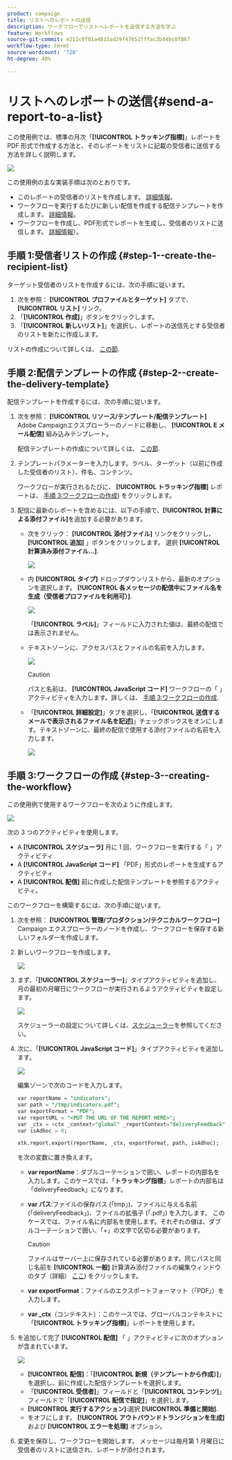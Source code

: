 ```yaml
---
product: campaign
title: リストへのレポートの送信
description: ワークフローでリストへレポートを送信する方法を学ぶ
feature: Workflows
source-git-commit: e211c0f01a4813ad29f47652fffac2b44bc0f867
workflow-type: tm+mt
source-wordcount: '728'
ht-degree: 40%

---
```



# リストへのレポートの送信{#send-a-report-to-a-list}

この使用例では、標準の月次「**[!UICONTROL トラッキング指標]**」レポートを PDF 形式で作成する方法と、そのレポートをリストに記載の受信者に送信する方法を詳しく説明します。

![](assets/use_case_report_intro.png)

この使用例の主な実装手順は次のとおりです。

* このレポートの受信者のリストを作成します。 [詳細情報](#step-1--create-the-recipient-list)。
* ワークフローを実行するたびに新しい配信を作成する配信テンプレートを作成します。 [詳細情報](#step-2--create-the-delivery-template)。
* ワークフローを作成し、PDF形式でレポートを生成し、受信者のリストに送信します。 [詳細情報](#step-3--create-the-workflow)）。

## 手順 1:受信者リストの作成 {#step-1--create-the-recipient-list}

ターゲット受信者のリストを作成するには、次の手順に従います。

1. 次を参照： **[!UICONTROL プロファイルとターゲット]** タブで、 **[!UICONTROL リスト]** リンク。
1. 「**[!UICONTROL 作成]**」ボタンをクリックします。
1. 「**[!UICONTROL 新しいリスト]**」を選択し、レポートの送信先とする受信者のリストを新たに作成します。

リストの作成について詳しくは、 [この節](../../v8/audiences/create-audiences.md).

## 手順 2:配信テンプレートの作成 {#step-2--create-the-delivery-template}

配信テンプレートを作成するには、次の手順に従います。

1. 次を参照： **[!UICONTROL リソース/テンプレート/配信テンプレート]** Adobe Campaignエクスプローラーのノードに移動し、 **[!UICONTROL E メール配信]** 組み込みテンプレート。

   配信テンプレートの作成について詳しくは、 [この節](../../v8/send/create-templates.md).

1. テンプレートパラメーターを入力します。ラベル、ターゲット（以前に作成した受信者のリスト）、件名、コンテンツ。

   ワークフローが実行されるたびに、 **[!UICONTROL トラッキング指標]** レポートは、 [手順 3:ワークフローの作成](#step-3--creating-the-workflow)) をクリックします。

1. 配信に最新のレポートを含めるには、以下の手順で、**[!UICONTROL 計算による添付ファイル]**&#x200B;を追加する必要があります。

   * 次をクリック： **[!UICONTROL 添付ファイル]** リンクをクリックし、 **[!UICONTROL 追加]** 」ボタンをクリックします。 選択 **[!UICONTROL 計算済み添付ファイル…]**.

      ![](assets/use_case_report_4.png)

   * 内 **[!UICONTROL タイプ]** ドロップダウンリストから、最新のオプションを選択します。 **[!UICONTROL 各メッセージの配信中にファイル名を生成（受信者プロファイルを利用可）]**.

      ![](assets/use_case_report_5.png)

      「**[!UICONTROL ラベル]**」フィールドに入力された値は、最終の配信では表示されません。

   * テキストゾーンに、アクセスパスとファイルの名前を入力します。

      ![](assets/use_case_report_6.png)

      >[!CAUTION]
      >
      >パスと名前は、 **[!UICONTROL JavaScript コード]** ワークフローの「 」アクティビティを入力します。詳しくは、 [手順 3:ワークフローの作成](#step-3--creating-the-workflow).

   * 「**[!UICONTROL 詳細設定]**」タブを選択し、「**[!UICONTROL 送信するメールで表示されるファイル名を記述]**」チェックボックスをオンにします。テキストゾーンに、最終の配信で使用する添付ファイルの名前を入力します。

      ![](assets/use_case_report_6bis.png)

## 手順 3:ワークフローの作成 {#step-3--creating-the-workflow}

この使用例で使用するワークフローを次のように作成します。

![](assets/use_case_report_8.png)

次の 3 つのアクティビティを使用します。

* A **[!UICONTROL スケジューラ]** 月に 1 回、ワークフローを実行する「 」アクティビティ
* A **[!UICONTROL JavaScript コード]** 「PDF」形式のレポートを生成するアクティビティ
* A **[!UICONTROL 配信]** 前に作成した配信テンプレートを参照するアクティビティ。

このワークフローを構築するには、次の手順に従います。

1. 次を参照： **[!UICONTROL 管理/プロダクション/テクニカルワークフロー]** Campaign エクスプローラーのノードを作成し、ワークフローを保存する新しいフォルダーを作成します。
1. 新しいワークフローを作成します。

   ![](assets/use_case_report_7.png)

1. まず、「**[!UICONTROL スケジューラー]**」タイプアクティビティを追加し、月の最初の月曜日にワークフローが実行されるようアクティビティを設定します。

   ![](assets/use_case_report_9.png)

   スケジューラーの設定について詳しくは、[スケジューラー](scheduler.md)を参照してください。

1. 次に、「**[!UICONTROL JavaScript コード]**」タイプアクティビティを追加します。

   ![](assets/use_case_report_10.png)

   編集ゾーンで次のコードを入力します。

   ```sql
   var reportName = "indicators";
   var path = "/tmp/indicators.pdf";
   var exportFormat = "PDF";
   var reportURL = "<PUT THE URL OF THE REPORT HERE>";
   var _ctx = <ctx _context="global" _reportContext="deliveryFeedback" />
   var isAdhoc = 0;
   
   xtk.report.export(reportName, _ctx, exportFormat, path, isAdhoc);
   ```


   を次の変数に置き換えます。

   * **var reportName**：ダブルコーテーションで囲い、レポートの内部名を入力します。このケースでは、「**トラッキング指標**」レポートの内部名は「deliveryFeedback」になります。
   * **var パス**:ファイルの保存パス (「tmp」)、ファイルに与える名前 (「deliveryFeedback」)、ファイルの拡張子 (「.pdf」) を入力します。 このケースでは、ファイル名に内部名を使用します。それぞれの値は、ダブルコーテーションで囲い、「+」の文字で区切る必要があります。

      >[!CAUTION]
      >
      >ファイルはサーバー上に保存されている必要があります。同じパスと同じ名前を **[!UICONTROL 一般]** 計算済み添付ファイルの編集ウィンドウのタブ（詳細） [ここ](#step-2--create-the-delivery-template)) をクリックします。

   * **var exportFormat**：ファイルのエクスポートフォーマット（「PDF」）を入力します。
   * **var _ctx**（コンテキスト）：このケースでは、グローバルコンテキストに「**[!UICONTROL トラッキング指標]**」レポートを使用します。

1. を追加して完了 **[!UICONTROL 配信]** 「 」アクティビティに次のオプションが含まれています。

   ![](assets/use_case_report_11.png)

   * **[!UICONTROL 配信]**：「**[!UICONTROL 新規（テンプレートから作成）]**」を選択し、前に作成した配信テンプレートを選択します。
   * 「**[!UICONTROL 受信者]**」フィールドと「**[!UICONTROL コンテンツ]**」フィールドで「**[!UICONTROL 配信で指定]**」を選択します。
   * **[!UICONTROL 実行するアクション]**:選択 **[!UICONTROL 準備と開始]**.
   * をオフにします。 **[!UICONTROL アウトバウンドトランジションを生成]** および **[!UICONTROL エラーを処理]** オプション。

1. 変更を保存し、ワークフローを開始します。 メッセージは毎月第 1 月曜日に受信者のリストに送信され、レポートが添付されます。